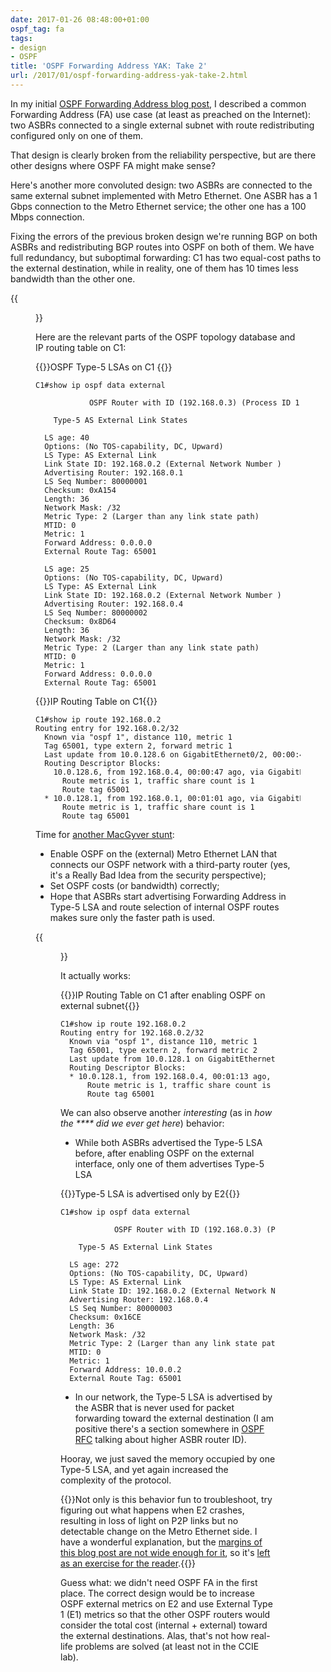 ```yaml
---
date: 2017-01-26 08:48:00+01:00
ospf_tag: fa
tags:
- design
- OSPF
title: 'OSPF Forwarding Address YAK: Take 2'
url: /2017/01/ospf-forwarding-address-yak-take-2.html
---
```

In my initial [OSPF Forwarding Address blog post](https://blog.ipspace.net/2017/01/ospf-forwarding-address-yet-another.html), I described a common Forwarding Address (FA) use case (at least as preached on the Internet): two ASBRs connected to a single external subnet with route redistributing configured only on one of them.

That design is clearly broken from the reliability perspective, but are there other designs where OSPF FA might make sense?
<!--more-->
Here's another more convoluted design: two ASBRs are connected to the same external subnet implemented with Metro Ethernet. One ASBR has a 1 Gbps connection to the Metro Ethernet service; the other one has a 100 Mbps connection.

Fixing the errors of the previous broken design we're running BGP on both ASBRs and redistributing BGP routes into OSPF on both of them. We have full redundancy, but suboptimal forwarding: C1 has two equal-cost paths to the external destination, while in reality, one of them has 10 times less bandwidth than the other one.

{{<figure src="/2017/01/s550-OSPF_FA_BW_1.png">}}

Here are the relevant parts of the OSPF topology database and IP routing table on C1:

{{<cc>}}OSPF Type-5 LSAs on C1 {{</cc>}}
``` code
C1#show ip ospf data external

            OSPF Router with ID (192.168.0.3) (Process ID 1)

    Type-5 AS External Link States

  LS age: 40
  Options: (No TOS-capability, DC, Upward)
  LS Type: AS External Link
  Link State ID: 192.168.0.2 (External Network Number )
  Advertising Router: 192.168.0.1
  LS Seq Number: 80000001
  Checksum: 0xA154
  Length: 36
  Network Mask: /32
  Metric Type: 2 (Larger than any link state path)
  MTID: 0
  Metric: 1
  Forward Address: 0.0.0.0
  External Route Tag: 65001

  LS age: 25
  Options: (No TOS-capability, DC, Upward)
  LS Type: AS External Link
  Link State ID: 192.168.0.2 (External Network Number )
  Advertising Router: 192.168.0.4
  LS Seq Number: 80000002
  Checksum: 0x8D64
  Length: 36
  Network Mask: /32
  Metric Type: 2 (Larger than any link state path)
  MTID: 0
  Metric: 1
  Forward Address: 0.0.0.0
  External Route Tag: 65001
```

{{<cc>}}IP Routing Table on C1{{</cc>}}

``` code
C1#show ip route 192.168.0.2
Routing entry for 192.168.0.2/32
  Known via "ospf 1", distance 110, metric 1
  Tag 65001, type extern 2, forward metric 1
  Last update from 10.0.128.6 on GigabitEthernet0/2, 00:00:47 ago
  Routing Descriptor Blocks:
    10.0.128.6, from 192.168.0.4, 00:00:47 ago, via GigabitEthernet0/2
      Route metric is 1, traffic share count is 1
      Route tag 65001
  * 10.0.128.1, from 192.168.0.1, 00:01:01 ago, via GigabitEthernet0/1
      Route metric is 1, traffic share count is 1
      Route tag 65001
```

Time for [another MacGyver stunt](https://blog.ipspace.net/2013/08/temper-your-macgyver-streak.html):

-   Enable OSPF on the (external) Metro Ethernet LAN that connects our OSPF network with a third-party router (yes, it's a Really Bad Idea from the security perspective);
-   Set OSPF costs (or bandwidth) correctly;
-   Hope that ASBRs start advertising Forwarding Address in Type-5 LSA and route selection of internal OSPF routes makes sure only the faster path is used.

{{<figure src="/2017/01/s550-OSPF_FA_BW_2.png">}}

It actually works:

{{<cc>}}IP Routing Table on C1 after enabling OSPF on external subnet{{</cc>}}
``` code
C1#show ip route 192.168.0.2
Routing entry for 192.168.0.2/32
  Known via "ospf 1", distance 110, metric 1
  Tag 65001, type extern 2, forward metric 2
  Last update from 10.0.128.1 on GigabitEthernet0/1, 00:01:13 ago
  Routing Descriptor Blocks:
  * 10.0.128.1, from 192.168.0.4, 00:01:13 ago, via GigabitEthernet0/1
      Route metric is 1, traffic share count is 1
      Route tag 65001
```

We can also observe another *interesting* (as in *how the **** did we ever get here*) behavior:

-   While both ASBRs advertised the Type-5 LSA before, after enabling OSPF on the external interface, only one of them advertises Type-5 LSA

{{<cc>}}Type-5 LSA is advertised only by E2{{</cc>}}
``` code
C1#show ip ospf data external

            OSPF Router with ID (192.168.0.3) (Process ID 1)

    Type-5 AS External Link States

  LS age: 272
  Options: (No TOS-capability, DC, Upward)
  LS Type: AS External Link
  Link State ID: 192.168.0.2 (External Network Number )
  Advertising Router: 192.168.0.4
  LS Seq Number: 80000003
  Checksum: 0x16CE
  Length: 36
  Network Mask: /32
  Metric Type: 2 (Larger than any link state path)
  MTID: 0
  Metric: 1
  Forward Address: 10.0.0.2
  External Route Tag: 65001
```

-   In our network, the Type-5 LSA is advertised by the ASBR that is never used for packet forwarding toward the external destination (I am positive there's a section somewhere in [OSPF RFC](https://tools.ietf.org/html/rfc2328) talking about higher ASBR router ID).

Hooray, we just saved the memory occupied by one Type-5 LSA, and yet again increased the complexity of the protocol.

{{<note warn>}}Not only is this behavior fun to troubleshoot, try figuring out what happens when E2 crashes, resulting in loss of light on P2P links but no detectable change on the Metro Ethernet side. I have a wonderful explanation, but the [margins of this blog post are not wide enough for it](https://en.wikipedia.org/wiki/Fermat's_Last_Theorem), so it's [left as an exercise for the reader](http://catb.org/jargon/html/E/exercise--left-as-an.html).{{</note>}}

Guess what: we didn't need OSPF FA in the first place. The correct design would be to increase OSPF external metrics on E2 and use External Type 1 (E1) metrics so that the other OSPF routers would consider the total cost (internal + external) toward the external destinations. Alas, that's not how real-life problems are solved (at least not in the CCIE lab).
